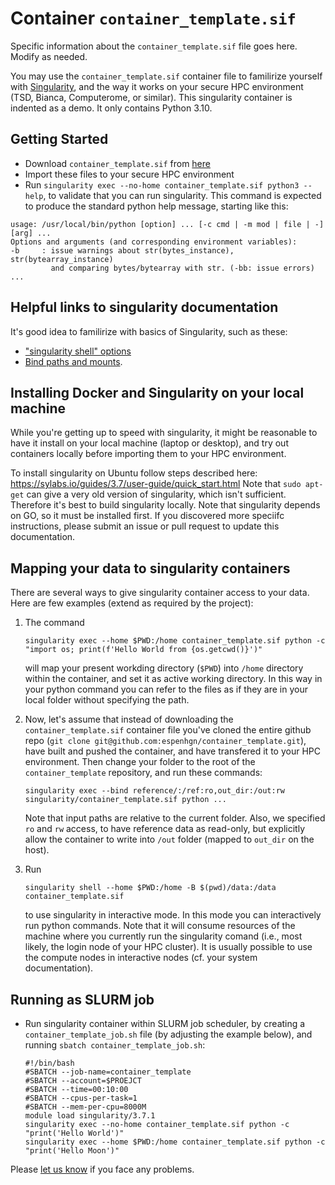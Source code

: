 # Container `container_template.sif`

Specific information about the `container_template.sif` file goes here.
Modify as needed.

You may use the ``container_template.sif`` container file to familirize yourself with [Singularity](<https://sylabs.io/docs/>),
and the way it works on your secure HPC environment (TSD, Bianca, Computerome, or similar).
This singularity container is indented as a demo.
It only contains Python 3.10.

## Getting Started

* Download ``container_template.sif`` from [here](https://github.com/espenhgn/container_template/tree/main/containers)
* Import these files to your secure HPC environment
* Run ``singularity exec --no-home container_template.sif python3 --help``, to validate that you can run singularity. This command is expected to produce the standard python help message, starting like this:

```
usage: /usr/local/bin/python [option] ... [-c cmd | -m mod | file | -] [arg] ...
Options and arguments (and corresponding environment variables):
-b     : issue warnings about str(bytes_instance), str(bytearray_instance)
         and comparing bytes/bytearray with str. (-bb: issue errors)
...
```

## Helpful links to singularity documentation

It's good idea to familirize with basics of Singularity, such as these:

* ["singularity shell" options](https://sylabs.io/guides/3.2/user-guide/cli/singularity_shell.html#options)
* [Bind paths and mounts](https://sylabs.io/guides/3.2/user-guide/bind_paths_and_mounts.html).

## Installing Docker and Singularity on your local machine

While you're getting up to speed with singularity, it might be reasonable to have it install on your local machine (laptop or desktop),
and try out containers locally before importing them to your HPC environment.

To install singularity on Ubuntu follow steps described here: <https://sylabs.io/guides/3.7/user-guide/quick_start.html>
Note that ``sudo apt-get`` can give a very old version of singularity, which isn't sufficient.
Therefore it's best to build singularity locally.  Note that singularity depends on GO, so it must be installed first.
If you discovered more speciifc instructions, please submit an issue or pull request to update this documentation.

## Mapping your data to singularity containers

There are several ways to give singularity container access to your data. Here are few examples (extend as required by the project):

1. The command
   
   ```
   singularity exec --home $PWD:/home container_template.sif python -c "import os; print(f'Hello World from {os.getcwd()}')"
   ```
   
   will map your present workding directory (`$PWD`) into ``/home`` directory within the container, and set it as active working directory.
   In this way in your python command you can refer to the files as if they are in your local folder without specifying the path.

2. Now, let's assume that instead of downloading the ``container_template.sif`` container file you've cloned the entire github repo
   (``git clone git@github.com:espenhgn/container_template.git``), have built and pushed the container, and have transfered it to your HPC environment.
   Then change your folder to the root of the ``container_template`` repository, and run these commands:

   ```
   singularity exec --bind reference/:/ref:ro,out_dir:/out:rw singularity/container_template.sif python ...
   ```

   Note that input paths are relative to the current folder. Also, we specified ``ro`` and ``rw`` access, to have reference data as read-only,
   but explicitly allow the container to write into ``/out`` folder (mapped to ``out_dir`` on the host).

3. Run 

   ```
   singularity shell --home $PWD:/home -B $(pwd)/data:/data container_template.sif
   ``` 
   
   to use singularity in interactive mode.
   In this mode you can interactively run python commands.
   Note that it will consume resources of the machine where you currently run the singularity  comand
   (i.e., most likely, the login node of your HPC cluster). 
   It is usually possible to use the compute nodes in interactive nodes (cf. your system documentation).

## Running as SLURM job

* Run singularity container within SLURM job scheduler, by creating a ``container_template_job.sh`` file (by adjusting the example below), and running ``sbatch container_template_job.sh``:

  ```
  #!/bin/bash
  #SBATCH --job-name=container_template
  #SBATCH --account=$PROEJCT
  #SBATCH --time=00:10:00
  #SBATCH --cpus-per-task=1
  #SBATCH --mem-per-cpu=8000M
  module load singularity/3.7.1
  singularity exec --no-home container_template.sif python -c "print('Hello World')"
  singularity exec --home $PWD:/home container_template.sif python -c "print('Hello Moon')"
  ```

Please [let us know](https://github.com/espenhgn/container_template/issues/new) if you face any problems.
